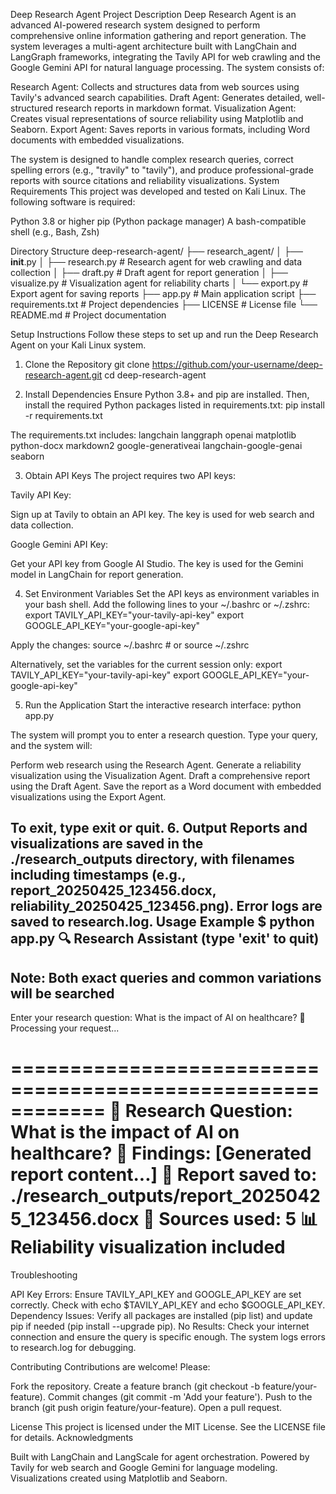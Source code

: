 Deep Research Agent
Project Description
Deep Research Agent is an advanced AI-powered research system designed to perform comprehensive online information gathering and report generation. The system leverages a multi-agent architecture built with LangChain and LangGraph frameworks, integrating the Tavily API for web crawling and the Google Gemini API for natural language processing. The system consists of:

Research Agent: Collects and structures data from web sources using Tavily's advanced search capabilities.
Draft Agent: Generates detailed, well-structured research reports in markdown format.
Visualization Agent: Creates visual representations of source reliability using Matplotlib and Seaborn.
Export Agent: Saves reports in various formats, including Word documents with embedded visualizations.

The system is designed to handle complex research queries, correct spelling errors (e.g., "travily" to "tavily"), and produce professional-grade reports with source citations and reliability visualizations.
System Requirements
This project was developed and tested on Kali Linux. The following software is required:

Python 3.8 or higher
pip (Python package manager)
A bash-compatible shell (e.g., Bash, Zsh)

Directory Structure
deep-research-agent/
├── research_agent/
│   ├── __init__.py
│   ├── research.py        # Research agent for web crawling and data collection
│   ├── draft.py          # Draft agent for report generation
│   ├── visualize.py      # Visualization agent for reliability charts
│   └── export.py         # Export agent for saving reports
├── app.py                # Main application script
├── requirements.txt      # Project dependencies
├── LICENSE               # License file
└── README.md             # Project documentation

Setup Instructions
Follow these steps to set up and run the Deep Research Agent on your Kali Linux system.
1. Clone the Repository
git clone https://github.com/your-username/deep-research-agent.git
cd deep-research-agent

2. Install Dependencies
Ensure Python 3.8+ and pip are installed. Then, install the required Python packages listed in requirements.txt:
pip install -r requirements.txt

The requirements.txt includes:
langchain
langgraph
openai
matplotlib
python-docx
markdown2
google-generativeai
langchain-google-genai
seaborn

3. Obtain API Keys
The project requires two API keys:

Tavily API Key:

Sign up at Tavily to obtain an API key.
The key is used for web search and data collection.


Google Gemini API Key:

Get your API key from Google AI Studio.
The key is used for the Gemini model in LangChain for report generation.



4. Set Environment Variables
Set the API keys as environment variables in your bash shell. Add the following lines to your ~/.bashrc or ~/.zshrc:
export TAVILY_API_KEY="your-tavily-api-key"
export GOOGLE_API_KEY="your-google-api-key"

Apply the changes:
source ~/.bashrc  # or source ~/.zshrc

Alternatively, set the variables for the current session only:
export TAVILY_API_KEY="your-tavily-api-key"
export GOOGLE_API_KEY="your-google-api-key"

5. Run the Application
Start the interactive research interface:
python app.py

The system will prompt you to enter a research question. Type your query, and the system will:

Perform web research using the Research Agent.
Generate a reliability visualization using the Visualization Agent.
Draft a comprehensive report using the Draft Agent.
Save the report as a Word document with embedded visualizations using the Export Agent.

To exit, type exit or quit.
6. Output
Reports and visualizations are saved in the ./research_outputs directory, with filenames including timestamps (e.g., report_20250425_123456.docx, reliability_20250425_123456.png). Error logs are saved to research.log.
Usage Example
$ python app.py
🔍 Research Assistant (type 'exit' to quit)
-----------------------------------------
Note: Both exact queries and common variations will be searched
-----------------------------------------

Enter your research question: What is the impact of AI on healthcare?
🔄 Processing your request...

============================================================
📝 Research Question: What is the impact of AI on healthcare?
🔎 Findings:
[Generated report content...]
📄 Report saved to: ./research_outputs/report_20250425_123456.docx
🔗 Sources used: 5
📊 Reliability visualization included
============================================================

Troubleshooting

API Key Errors: Ensure TAVILY_API_KEY and GOOGLE_API_KEY are set correctly. Check with echo $TAVILY_API_KEY and echo $GOOGLE_API_KEY.
Dependency Issues: Verify all packages are installed (pip list) and update pip if needed (pip install --upgrade pip).
No Results: Check your internet connection and ensure the query is specific enough. The system logs errors to research.log for debugging.

Contributing
Contributions are welcome! Please:

Fork the repository.
Create a feature branch (git checkout -b feature/your-feature).
Commit changes (git commit -m 'Add your feature').
Push to the branch (git push origin feature/your-feature).
Open a pull request.

License
This project is licensed under the MIT License. See the LICENSE file for details.
Acknowledgments

Built with LangChain and LangScale for agent orchestration.
Powered by Tavily for web search and Google Gemini for language modeling.
Visualizations created using Matplotlib and Seaborn.

